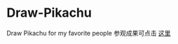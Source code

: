# Draw-Pikachu
Draw Pikachu for my favorite people
参观成果可点击 [这里](https://co3y.github.io/Draw-Pikachu/)
